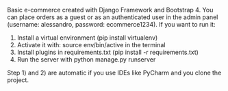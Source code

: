 Basic e-commerce created with Django Framework and Bootstrap 4.
You can place orders as a guest or as an authenticated user in the admin panel (username: alessandro, password: ecommerce1234).
If you want to run it:
1) Install a virtual environment (pip install virtualenv)
2) Activate it with: source env/bin/active in the terminal
3) Install plugins in requirements.txt (pip install -r requirements.txt)
4) Run the server with python manage.py runserver

Step 1) and 2) are automatic if you use IDEs like PyCharm and you clone the project.
